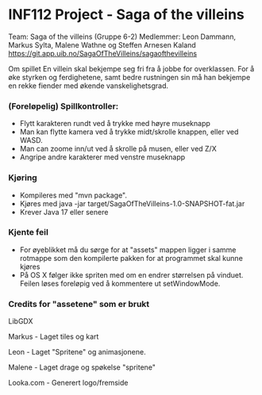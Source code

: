 # INF112 Project - Saga of the villeins

Team: Saga of the villeins (Gruppe 6-2)
Medlemmer: Leon Dammann, Markus Sylta, Malene Wathne og Steffen Arnesen Kaland
https://git.app.uib.no/SagaOfTheVilleins/sagaofthevilleins

Om spillet
En villein skal bekjempe seg fri fra å jobbe for overklassen. For å øke styrken og ferdighetene, samt bedre rustningen sin må han bekjempe en rekke fiender med økende vanskelighetsgrad.

### (Foreløpelig) Spillkontroller:
* Flytt karakteren rundt ved å trykke med høyre museknapp
* Man kan flytte kamera ved å trykke midt/skrolle knappen, eller ved WASD.
* Man can zoome inn/ut ved å skrolle på musen, eller ved Z/X
* Angripe andre karakterer med venstre museknapp


### Kjøring 
* Kompileres med "mvn package".
* Kjøres med java -jar target/SagaOfTheVilleins-1.0-SNAPSHOT-fat.jar
* Krever Java 17 eller senere

### Kjente feil

* For øyeblikket må du sørge for at "assets" mappen ligger i samme rotmappe som den kompilerte pakken for at programmet skal kunne kjøres
* På OS X følger ikke spriten med om en endrer størrelsen på vinduet. Feilen løses foreløpig ved å kommentere ut setWindowMode.



### Credits for "assetene" som er brukt

LibGDX

Markus - Laget tiles og kart

Leon - Laget "Spritene" og animasjonene.

Malene - Laget drage og spøkelse "spritene"

Looka.com - Generert logo/fremside
